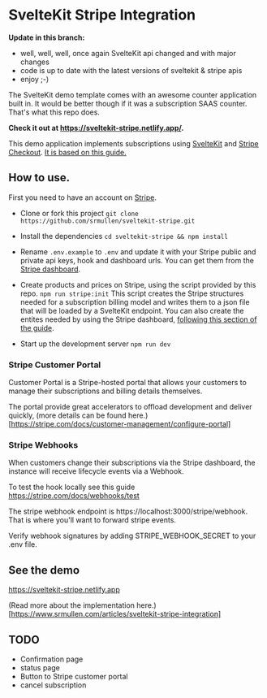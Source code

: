 # SvelteKit Stripe Integration

**Update in this branch:**

- well, well, well, once again SvelteKit api changed and with major changes
- code is up to date with the latest versions of sveltekit & stripe apis
- enjoy ;-)

The SvelteKit demo template comes with an awesome counter application built in. It would be better though if it was a subscription SAAS counter. That's what this repo does.

**Check it out at https://sveltekit-stripe.netlify.app/.**

This demo application implements subscriptions using [SvelteKit](http://kit.svelte.dev/) and [Stripe Checkout](https://stripe.com/payments/checkout).
[It is based on this guide.](https://stripe.com/docs/billing/subscriptions/checkout)

## How to use.

First you need to have an account on [Stripe](https://stripe.com/).

- Clone or fork this project
  `git clone https://github.com/srmullen/sveltekit-stripe.git`

- Install the dependencies
  `cd sveltekit-stripe && npm install`

- Rename `.env.example` to `.env` and update it with your Stripe public and private api keys, hook and dashboard urls. You can get them from the [Stripe dashboard](https://dashboard.stripe.com/login).

- Create products and prices on Stripe, using the script provided by this repo.
  `npm run stripe:init`
  This script creates the Stripe structures needed for a subscription billing model and writes them to a json file that will be loaded by a SvelteKit endpoint. You can also create the entites needed by using the Stripe dashboard, [following this section of the guide](https://stripe.com/docs/billing/subscriptions/checkout#create-business-model).

- Start up the development server
  `npm run dev`

### Stripe Customer Portal

Customer Portal is a Stripe-hosted portal that allows your customers to manage their subscriptions and billing details themselves.

The portal provide great accelerators to offload development and deliver quickly, (more details can be found here.)[https://stripe.com/docs/customer-management/configure-portal]



### Stripe Webhooks

When customers change their subscriptions via the Stripe dashboard, the instance will receive lifecycle events via a Webhook.

To test the hook locally see this guide https://stripe.com/docs/webhooks/test

The stripe webhook endpoint is https://localhost:3000/stripe/webhook. That is where you'll want to forward stripe events.

Verify webhook signatures by adding STRIPE_WEBHOOK_SECRET to your .env file.

## See the demo

https://sveltekit-stripe.netlify.app

(Read more about the implementation here.)[https://www.srmullen.com/articles/sveltekit-stripe-integration]

## TODO

- Confirmation page
- status page
- Button to Stripe customer portal
- cancel subscription
